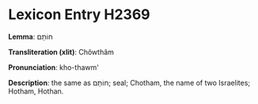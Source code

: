 # Lexicon Entry H2369

**Lemma**: חוֹתָם

**Transliteration (xlit)**: Chôwthâm

**Pronunciation**: kho-thawm'

**Description**:
the same as חוֹתָם; seal; Chotham, the name of two Israelites; Hotham, Hothan.
